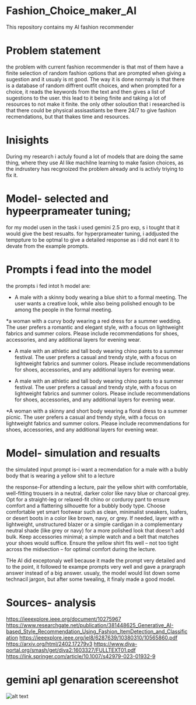 # Fashion_Choice_maker_AI



This repository contains my AI fashion recommender



# Problem statement

the problem with current fashion recommender is that mst of them have a finite selection of random fashion options that are prompted when giving a sugestion and it usualy is nt good. The way it is done normaly is that there is a database of random diffrent outfit choices, and when prompted for a choice, it reads the keywords from the text and then gives a list of sugestions to the user. this lead to it being finite and taking a lot of resources to not make it finite. the only other soloution that i researched is that there could be physical assisastiants be there 24/7 to give fashion recmendations, but that thakes time and resources. 


# Inisights

During my research i actuly found a lot of models that are doing the same thing, where they use AI like machilne learning to make fasion choices, as the indrustery has recgnoized the problem already and is activly triying to fix it. 




# Model- selected and hypeerprameater tuning;

for my model usen in the task i used gemini 2.5 pro exp, s i tought that it would give the best resualts. for hyperprameater tuning, i addjusted the temppture to be optmal to give a detailed response as i did not eant it to devate from the example prompts. 

# Prompts i fead into the model

the prompts i fed intot h model are: 
* A male with a skinny body wearing a blue shirt to a formal meeting. The user wants a creative look, while also being polished enough to be among the people in the formal meeting. 


*a woman with a curvy body wearing a red dress for a summer wedding. The user prefers a romantic and elegant style, with a focus on lightweight fabrics and summer colors. Please include recommendations for shoes, accessories, and any additional layers for evening wear.

*  A male with an athletic and tall body wearing chino pants to a summer festival. The user prefers a casual and trendy style, with a focus on lightweight fabrics and summer colors. Please include recommendations for shoes, accessories, and any additional layers for evening wear.

* A male with an athletic and tall body wearing chino pants to a summer festival. The user prefers a casual and trendy style, with a focus on lightweight fabrics and summer colors. Please include recommendations for shoes, accessories, and any additional layers for evening wear.

*A woman with a skinny and short body wearing a floral dress to a summer picnic. The user prefers a casual and trendy style, with a focus on lightweight fabrics and summer colors. Please include recommendations for shoes, accessories, and any additional layers for evening wear.


# Model- simulation and resualts

the simulated input prompt is-i want a recmendation for a male with a bubly body that is wearing a yellow shit to a lecture

the response-For attending a lecture, pair the yellow shirt with comfortable, well-fitting trousers in a neutral, darker color like navy blue or charcoal grey. Opt for a straight-leg or relaxed-fit chino or corduroy pant to ensure comfort and a flattering silhouette for a bubbly body type. Choose comfortable yet smart footwear such as clean, minimalist sneakers, loafers, or desert boots in a color like brown, navy, or grey. If needed, layer with a lightweight, unstructured blazer or a simple cardigan in a complementary neutral shade (like grey or navy) for a more polished look that doesn't add bulk. Keep accessories minimal; a simple watch and a belt that matches your shoes would suffice. Ensure the yellow shirt fits well – not too tight across the midsection – for optimal comfort during the lecture.

 THe AI did exceptonaly well because it made the prompt very detailed and to the point, it followed te exampe prompts very well and gave a prargraph answer instead of a big answer. usualy,  the model would list down some technacil jargon, but after some twealing, it finaly made a good model. 
# Sources- analysis

https://ieeexplore.ieee.org/document/10275967
https://www.researchgate.net/publication/381448625_Generative_AI-based_Style_Recommendation_Using_Fashion_ItemDetection_and_Classification
https://ieeexplore.ieee.org/iel8/6287639/10380310/10565860.pdf
https://arxiv.org/html/2402.17279v3
https://www.diva-portal.org/smash/get/diva2:1603327/FULLTEXT01.pdf
https://link.springer.com/article/10.1007/s42979-023-01932-9

# gemini apI genaration scereenshot
![alt text](<Screenshot 2025-04-18 120358.png>)